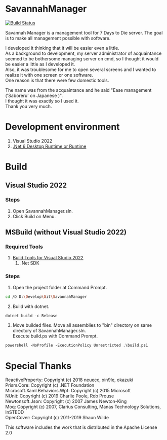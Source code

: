 # SavannahManager
[![Build Status](https://dev.azure.com/AonaSuzutsuki/SavannahManager/_apis/build/status/AonaSuzutsuki.SavannahManager?branchName=master)](https://dev.azure.com/AonaSuzutsuki/SavannahManager/_build/latest?definitionId=3&branchName=master)  

Savannah Manager is a management tool for 7 Days to Die server.
The goal is to make all management possible with software. 

I developed it thinking that it will be easier even a little.  
As a background to development, my server administrator of acquaintance seemed to be bothersome managing server on cmd, so I thought it would be easier a little as I developed it.  
Also, it was troublesome for me to open several screens and I wanted to realize it with one screen or one software.  
One reason is that there were few domestic tools.  

The name was from the acquaintance and he said  "Ease management ('Saboreru' on Japanese )".  
I thought it was exactly so I used it.  
Thank you very much.  

# Development environment
1. Visual Studio 2022
2. [.Net 6 Desktop Runtime or Runtime](https://dotnet.microsoft.com/download/dotnet/6.0)

# Build
## Visual Studio 2022
### Steps
1. Open SavannahManager.sln.
3. Click Build on Menu.

## MSBuild (without Visual Studio 2022)
### Required Tools
1. [Build Tools for Visual Studio 2022](https://www.visualstudio.com/ja/downloads/)
    1. .Net SDK

### Steps
1. Open the project folder at Command Prompt.
```sh
cd /D D:\Develop\Git\SavannahManager
```

2. Build with dotnet.
```ps
dotnet build -c Release
```

3. Move builded files.
Move all assemblies to "bin" directory on same directory of SavannahManager.sln.  
Execute build.ps with Command Prompt.  
```ps
powershell -NoProfile -ExecutionPolicy Unrestricted .\build.ps1
```

# Special Thanks
ReactiveProperty:               Copyright (c) 2018 neuecc, xin9le, okazuki  
Prism.Core:                     Copyright (c) .NET Foundation  
Microsoft.Xaml.Behaviors.Wpf:   Copyright (c) 2015 Microsoft  
NUnit:                          Copyright (c) 2019 Charlie Poole, Rob Prouse  
Newtonsoft.Json:                Copyright (c) 2007 James Newton-King  
Moq:                            Copyright (c) 2007, Clarius Consulting, Manas Technology Solutions, InSTEDD  
OpenCover:                      Copyright (c) 2011-2019 Shaun Wilde  


This software includes the work that is distributed in the Apache License 2.0
